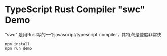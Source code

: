 TypeScript Rust Compiler "swc" Demo
===========================

"swc" 是用Rust写的一个javascript/typescript compiler，其特点是速度非常快

```
npm install
npm run demo
```
